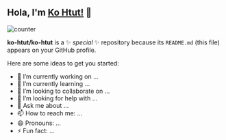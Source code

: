 ## Hola, I'm [Ko Htut!](https://kohtut.dev) 👋

 ![counter](https://enp6vzn8zaqpttd.m.pipedream.net)

**ko-htut/ko-htut** is a ✨ _special_ ✨ repository because its `README.md` (this file) appears on your GitHub profile.

Here are some ideas to get you started:

- 🔭 I’m currently working on ...
- 🌱 I’m currently learning ...
- 👯 I’m looking to collaborate on ...
- 🤔 I’m looking for help with ...
- 💬 Ask me about ...
- 📫 How to reach me: ...
- 😄 Pronouns: ...
- ⚡ Fun fact: ...

